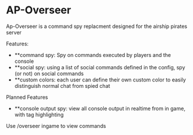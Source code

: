 # AP-Overseer

Ap-Overseer is a command spy replacment designed for the airship pirates server

Features:
* **command spy: Spy on commands executed by players and the console
* **social spy: using a list of social commands defined in the config, spy (or not) on social commands
* **custom colors: each user can define their own custom color to easily distinguish normal chat from spied chat

Planned Features

* **console output spy: view all console output in realtime from in game, with tag highlighting

Use /overseer ingame to view commands
